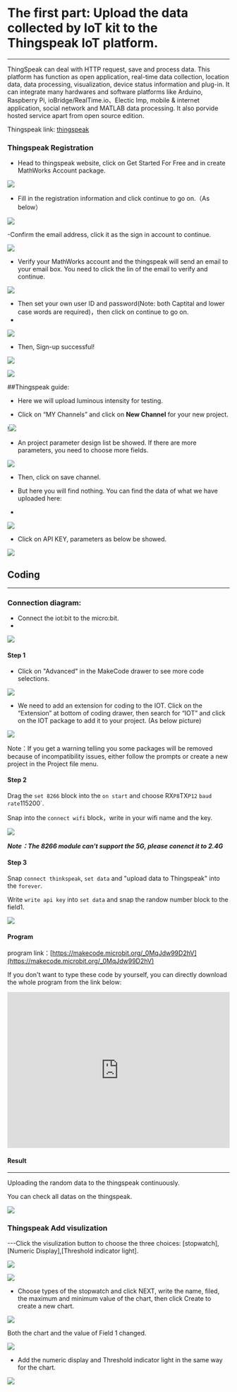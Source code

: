 # The first part: Upload the data collected by IoT kit to the Thingspeak IoT platform.
---
ThingSpeak can deal with HTTP request, save and process data. This platform has function as open application, real-time data collection, location data, data processing, visualization, device status information and plug-in. It can integrate many hardwares and software platforms like Arduino, Raspberry Pi, ioBridge/RealTime.io、Electic lmp, mobile & internet application, social network and MATLAB data processing. It also porvide hosted service apart from open source edition.

Thingspeak link: [thingspeak](https://thingspeak.com/)

### Thingspeak Registration
 
- Head to thingspeak website, click on Get Started For Free and in create MathWorks Account package.

![](./images/case_ts_01.png)

- Fill in the registration information and click continue to go on.（As below）

![](./images/case_ts_02.png)

-Confirm the email address, click it as the sign in account to continue.

![](./images/case_ts_03.png)

- Verify your MathWorks account and the thingspeak will send an email to your email box. You need to click the lin of the email to verify and continue. 

![](./images/case_ts_04.png)
 
- Then set your own user ID and password(Note: both Captital and lower case words are required)，then click on continue to go on.
- 
![](./images/case_ts_05.png)

- Then, Sign-up successful!

![](./images/smC48sY.png)

![](./images/case_ts_06.png)

##Thingspeak guide:

- Here we will upload luminous intensity for testing. 

- Click on “MY Channels” and click on **New Channel** for your new project.

!![](./images/case_ts_07.png)

- An project parameter design list be showed. If there are more parameters, you need to choose more fields.

![](./images/case_ts_08.png)

- Then, click on save channel. 

- But here you will find nothing. You can find the data of what we have uploaded here:
- 
![](./images/case_ts_09.png)

- Click on API KEY, parameters as below be showed.

![](./images/case_ts_10.png)

## Coding

---
### Connection diagram:
- Connect the iot:bit to the micro:bit.
- 
![](./images/case_ts_17.png)

#### Step 1
- Click on "Advanced" in the MakeCode drawer to see more code selections.

![](./images/iot_bit_11.jpg)

- We need to add an extension for coding to the IOT. Click on the “Extension” at bottom of coding drawer, then search for “IOT” and click on the IOT package to add it to your project. (As below picture) 

![](./images/iot_bit_12.jpg)

Note：If you get a warning telling you some packages will be removed because of incompatibility issues, either follow the prompts or create a new project in the Project file menu.

#### Step 2

Drag the `set 8266` block into the `on start` and choose RX`P8`TX`P12` `baud rate`115200`.

Snap into the `connect wifi` block，write in your wifi name and the key. 

![](./images/case_ts_11.png)

***Note：The 8266 module can't support the 5G, please conenct it to 2.4G***

#### Step 3

Snap `connect thinkspeak`, `set data` and "upload data to Thingspeak"  into the `forever`. 

Write `write api key` into `set data` and snap the randow number block to the field1.


![](./images/case_ts_12.png)



#### Program

program link：[https://makecode.microbit.org/_0MqJdw99D2hV](https://makecode.microbit.org/_0MqJdw99D2hV)

If you don't want to type these code by yourself, you can directly download the whole program from the link below:

<div style="position:relative;height:0;padding-bottom:70%;overflow:hidden;"><iframe style="position:absolute;top:0;left:0;width:100%;height:100%;" src="https://makecode.microbit.org/#pub:_0MqJdw99D2hV" frameborder="0" sandbox="allow-popups allow-forms allow-scripts allow-same-origin"></iframe></div>  


#### Result
---

Uploading the random data to the thingspeak continuously. 

You can check all datas on the thingspeak.

![](./images/case_ts_13.png)


### Thingspeak Add visulization

---Click the visulization button to choose the three choices: [stopwatch],[Numeric Display],[Threshold indicator light].

![](./images/case_ts_14.png)

![](./images/case_ts_15.png)

- Choose types of the stopwatch and click NEXT, write the name, filed, the maximum and minimum value of the chart, then click Create to create a new chart.

![](./images/case_ts_16.png)

Both the chart and the value of Field 1 changed.

![](./images/case_ts_19.png)

- Add the numeric display and Threshold indicator light in the same way for the chart.

![](./images/case_ts_20.png)
